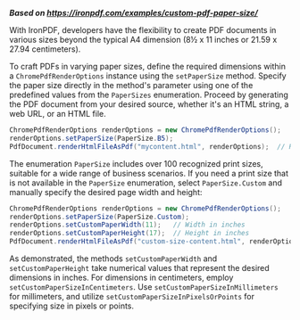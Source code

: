 ***Based on <https://ironpdf.com/examples/custom-pdf-paper-size/>***

With IronPDF, developers have the flexibility to create PDF documents in various sizes beyond the typical A4 dimension (8½ x 11 inches or 21.59 x 27.94 centimeters).

To craft PDFs in varying paper sizes, define the required dimensions within a `ChromePdfRenderOptions` instance using the `setPaperSize` method. Specify the paper size directly in the method's parameter using one of the predefined values from the `PaperSizes` enumeration. Proceed by generating the PDF document from your desired source, whether it's an HTML string, a web URL, or an HTML file.

```java
ChromePdfRenderOptions renderOptions = new ChromePdfRenderOptions();  
renderOptions.setPaperSize(PaperSize.B5);  
PdfDocument.renderHtmlFileAsPdf("mycontent.html", renderOptions);  // Renders a PDF using the B5 paper size
```

The enumeration `PaperSize` includes over 100 recognized print sizes, suitable for a wide range of business scenarios. If you need a print size that is not available in the `PaperSize` enumeration, select `PaperSize.Custom` and manually specify the desired page width and height:

```java
ChromePdfRenderOptions renderOptions = new ChromePdfRenderOptions();  
renderOptions.setPaperSize(PaperSize.Custom);  
renderOptions.setCustomPaperWidth(11);   // Width in inches  
renderOptions.setCustomPaperHeight(17);  // Height in inches
PdfDocument.renderHtmlFileAsPdf("custom-size-content.html", renderOptions);  // Renders a PDF with custom dimensions
```

As demonstrated, the methods `setCustomPaperWidth` and `setCustomPaperHeight` take numerical values that represent the desired dimensions in inches. For dimensions in centimeters, employ `setCustomPaperSizeInCentimeters`. Use `setCustomPaperSizeInMillimeters` for millimeters, and utilize `setCustomPaperSizeInPixelsOrPoints` for specifying size in pixels or points.